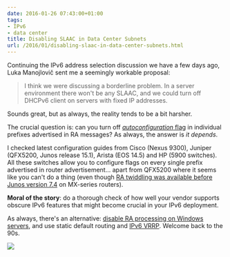```yaml
---
date: 2016-01-26 07:43:00+01:00
tags:
- IPv6
- data center
title: Disabling SLAAC in Data Center Subnets
url: /2016/01/disabling-slaac-in-data-center-subnets.html
---
```

Continuing the IPv6 address selection discussion we have a few days ago, Luka Manojlovič sent me a seemingly workable proposal:

> I think we were discussing a borderline problem. In a server environment there won't be any SLAAC, and we could turn off DHCPv6 client on servers with fixed IP addresses.

Sounds great, but as always, the reality tends to be a bit harsher.
<!--more-->
The crucial question is: can you turn off [*autoconfiguration* flag](https://blog.ipspace.net/2012/11/ipv6-router-advertisements-deep-dive.html) in individual prefixes advertised in RA messages? As always, the answer is *it depends*.

I checked latest configuration guides from Cisco (Nexus 9300), Juniper (QFX5200, Junos release 15.1), Arista (EOS 14.5) and HP (5900 switches). All these switches allow you to configure flags on every single prefix advertised in router advertisement... apart from QFX5200 where it seems like you can't do a thing (even though [RA twiddling was available before Junos version 7.4](http://www.juniper.net/techpubs/en_US/junos15.1/topics/reference/configuration-statement/autonomous-edit-protocols-router-advertisement.html) on MX-series routers).

**Moral of the story**: do a thorough check of how well your vendor supports obscure IPv6 features that might become crucial in your IPv6 deployment.

As always, there's an alternative: [disable RA processing on Windows servers](http://www.excaliburtech.net/archives/192), and use static default routing and [IPv6 VRRP](https://blog.ipspace.net/2012/12/do-we-need-fhrp-hsrp-or-vrrp-for-ipv6.html). Welcome back to the 90s.

[![](/2016/01/s320-3977613.jpg)](/2016/01/s1600-3977613.jpg)
